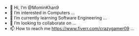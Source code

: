 - 👋 Hi, I’m @MominKhan9
- 👀 I’m interested in Computers ...
- 🌱 I’m currently learning Software Engineering ...
- 💞️ I’m looking to collaborate on ...
- 📫 How to reach me https://www.fiverr.com/crazygamer09 ...

<!---
MominKhan9/MominKhan9 is a ✨ special ✨ repository because its `README.md` (this file) appears on your GitHub profile.
You can click the Preview link to take a look at your changes.
--->
